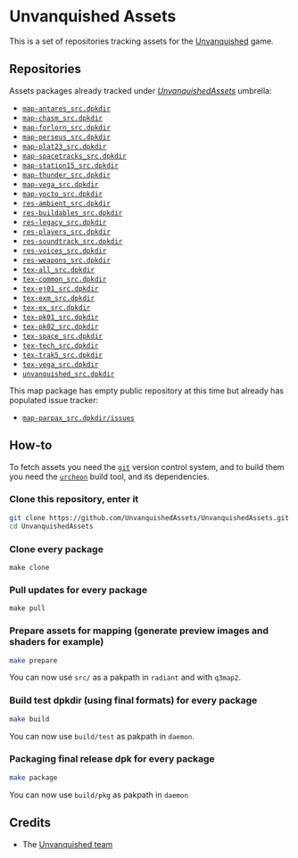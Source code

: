 Unvanquished Assets
===================

This is a set of repositories tracking assets for the [Unvanquished](https://www.unvanquished.net) game.


Repositories
------------

Assets packages already tracked under [_UnvanquishedAssets_](https://github.com/UnvanquishedAssets/UnvanquishedAssets) umbrella:

- [`map-antares_src.dpkdir`](https://github.com/UnvanquishedAssets/map-antares_src.dpkdir)
- [`map-chasm_src.dpkdir`](https://github.com/UnvanquishedAssets/map-chasm_src.dpkdir)
- [`map-forlorn_src.dpkdir`](https://github.com/UnvanquishedAssets/map-forlorn_src.dpkdir)
- [`map-perseus_src.dpkdir`](https://github.com/UnvanquishedAssets/map-perseus_src.dpkdir)
- [`map-plat23_src.dpkdir`](https://github.com/UnvanquishedAssets/map-plat23_src.dpkdir)
- [`map-spacetracks_src.dpkdir`](https://github.com/UnvanquishedAssets/map-spacetracks_src.dpkdir)
- [`map-station15_src.dpkdir`](https://github.com/UnvanquishedAssets/map-station15_src.dpkdir)
- [`map-thunder_src.dpkdir`](https://github.com/UnvanquishedAssets/map-thunder_src.dpkdir)
- [`map-vega_src.dpkdir`](https://github.com/UnvanquishedAssets/map-vega_src.dpkdir)
- [`map-yocto_src.dpkdir`](https://github.com/UnvanquishedAssets/map-yocto_src.dpkdir)
- [`res-ambient_src.dpkdir`](https://github.com/UnvanquishedAssets/res-ambient_src.dpkdir)
- [`res-buildables_src.dpkdir`](https://github.com/UnvanquishedAssets/res-buildables_src.dpkdir)
- [`res-legacy_src.dpkdir`](https://github.com/UnvanquishedAssets/res-legacy_src.dpkdir)
- [`res-players_src.dpkdir`](https://github.com/UnvanquishedAssets/res-players_src.dpkdir)
- [`res-soundtrack_src.dpkdir`](https://github.com/UnvanquishedAssets/res-soundtrack_src.dpkdir)
- [`res-voices_src.dpkdir`](https://github.com/UnvanquishedAssets/res-voices_src.dpkdir)
- [`res-weapons_src.dpkdir`](https://github.com/UnvanquishedAssets/res-weapons_src.dpkdir)
- [`tex-all_src.dpkdir`](https://github.com/UnvanquishedAssets/tex-all_src.dpkdir)
- [`tex-common_src.dpkdir`](https://github.com/UnvanquishedAssets/tex-common_src.dpkdir)
- [`tex-ej01_src.dpkdir`](https://github.com/UnvanquishedAssets/tex-ej01_src.dpkdir)
- [`tex-exm_src.dpkdir`](https://github.com/UnvanquishedAssets/tex-exm_src.dpkdir)
- [`tex-ex_src.dpkdir`](https://github.com/UnvanquishedAssets/tex-ex_src.dpkdir)
- [`tex-pk01_src.dpkdir`](https://github.com/UnvanquishedAssets/tex-pk01_src.dpkdir)
- [`tex-pk02_src.dpkdir`](https://github.com/UnvanquishedAssets/tex-pk02_src.dpkdir)
- [`tex-space_src.dpkdir`](https://github.com/UnvanquishedAssets/tex-space_src.dpkdir)
- [`tex-tech_src.dpkdir`](https://github.com/UnvanquishedAssets/tex-tech_src.dpkdir)
- [`tex-trak5_src.dpkdir`](https://github.com/UnvanquishedAssets/tex-trak5_src.dpkdir)
- [`tex-vega_src.dpkdir`](https://github.com/UnvanquishedAssets/tex-vega_src.dpkdir)
- [`unvanquished_src.dpkdir`](https://github.com/UnvanquishedAssets/unvanquished_src.dpkdir)

This map package has empty public repository at this time but already has populated issue tracker:

- [`map-parpax_src.dpkdir/issues`](https://github.com/UnvanquishedAssets/map-parpax_src.dpkdir/issues)


How-to
------

To fetch assets you need the [`git`](https://git-scm.com/) version control system, and to build them you need the [`urcheon`](https://github.com/DaemonEngine/Urcheon) build tool, and its dependencies.


### Clone this repository, enter it

```sh
git clone https://github.com/UnvanquishedAssets/UnvanquishedAssets.git
cd UnvanquishedAssets
```

### Clone every package

```
make clone
```

### Pull updates for every package

```
make pull
```

### Prepare assets for mapping (generate preview images and shaders for example)

```sh
make prepare
```

You can now use `src/` as a pakpath in `radiant` and with `q3map2`.

### Build test dpkdir (using final formats) for every package

```sh
make build
```

You can now use `build/test` as pakpath in `daemon`.

### Packaging final release dpk for every package

```sh
make package
```

You can now use `build/pkg` as pakpath in `daemon`


Credits
-------

* The [Unvanquished team](https://unvanquished.net/?page_id=336)
